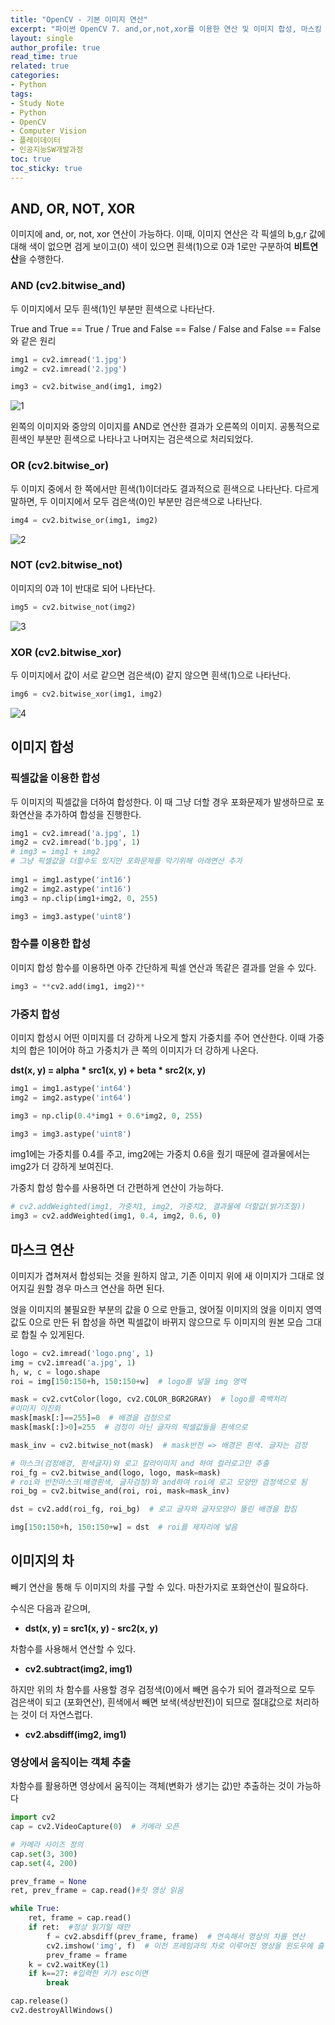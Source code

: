 ```yaml
---
title: "OpenCV - 기본 이미지 연산"
excerpt: "파이썬 OpenCV 7. and,or,not,xor를 이용한 연산 및 이미지 합성, 마스킹 & 차 구하기"
layout: single
author_profile: true
read_time: true
related: true
categories:
- Python
tags:
- Study Note
- Python
- OpenCV
- Computer Vision
- 플레이데이터
- 인공지능SW개발과정
toc: true
toc_sticky: true
---
```


## AND, OR, NOT, XOR

이미지에 and, or, not, xor 연산이 가능하다. 이때, 이미지 연산은 각 픽셀의 b,g,r 값에 대해 색이 없으면 검게 보이고(0) 색이 있으면 흰색(1)으로 0과 1로만 구분하여 **비트연산**을 수행한다.

### AND (cv2.bitwise_and)

두 이미지에서 모두 흰색(1)인 부분만 흰색으로 나타난다.

True and True == True / True and False == False / False and False == False 와 같은 원리

```python
img1 = cv2.imread('1.jpg')
img2 = cv2.imread('2.jpg')

img3 = cv2.bitwise_and(img1, img2)
```

![1](https://raw.githubusercontent.com/lucathree/lucathree.github.io/master/assets/images/2021/2021-08-05/8.png)

왼쪽의 이미지와 중앙의 이미지를 AND로 연산한 결과가 오른쪽의 이미지. 공통적으로 흰색인 부분만 흰색으로 나타나고 나머지는 검은색으로 처리되었다.

### OR (cv2.bitwise_or)

두 이미지 중에서 한 쪽에서만 흰색(1)이더라도 결과적으로 흰색으로 나타난다. 다르게 말하면, 두 이미지에서 모두 검은색(0)인 부분만 검은색으로 나타난다.

```python
img4 = cv2.bitwise_or(img1, img2)
```

![2](https://raw.githubusercontent.com/lucathree/lucathree.github.io/master/assets/images/2021/2021-08-05/9.png)

### NOT (cv2.bitwise_not)

이미지의 0과 1이 반대로 되어 나타난다.

```python
img5 = cv2.bitwise_not(img2)
```

![3](https://raw.githubusercontent.com/lucathree/lucathree.github.io/master/assets/images/2021/2021-08-05/10.png)

### XOR (cv2.bitwise_xor)

두 이미지에서 값이 서로 같으면 검은색(0) 같지 않으면 흰색(1)으로 나타난다.

```python
img6 = cv2.bitwise_xor(img1, img2)
```

![4](https://raw.githubusercontent.com/lucathree/lucathree.github.io/master/assets/images/2021/2021-08-05/11.png)

## 이미지 합성

### 픽셀값을 이용한 합성

두 이미지의 픽셀값을 더하여 합성한다. 이 때 그냥 더할 경우 포화문제가 발생하므로 포화연산을 추가하여 합성을 진행한다.

```python
img1 = cv2.imread('a.jpg', 1)
img2 = cv2.imread('b.jpg', 1)
# img3 = img1 + img2
# 그냥 픽셀값을 더할수도 있지만 포화문제를 막기위해 아래연산 추가
    
img1 = img1.astype('int16')
img2 = img2.astype('int16')
img3 = np.clip(img1+img2, 0, 255)

img3 = img3.astype('uint8')
```

### 함수를 이용한 합성

이미지 합성 함수를 이용하면 아주 간단하게 픽셀 연산과 똑같은 결과를 얻을 수 있다.

```python
img3 = **cv2.add(img1, img2)**
```

### 가중치 합성

이미지 합성시 어떤 이미지를 더 강하게 나오게 할지 가중치를 주어 연산한다. 이때 가중치의 합은 1이어야 하고 가중치가 큰 쪽의 이미지가 더 강하게 나온다.

**dst(x, y) = alpha \* src1(x, y) + beta \* src2(x, y)**

```python
img1 = img1.astype('int64')
img2 = img2.astype('int64')

img3 = np.clip(0.4*img1 + 0.6*img2, 0, 255)

img3 = img3.astype('uint8')
```

img1에는 가중치를 0.4를 주고, img2에는 가중치 0.6을 줬기 때문에 결과물에서는 img2가 더 강하게 보여진다.

가중치 합성 함수를 사용하면 더 간편하게 연산이 가능하다.

```python
# cv2.addWeighted(img1, 가중치1, img2, 가중치2, 결과물에 더할값(밝기조절))
img3 = cv2.addWeighted(img1, 0.4, img2, 0.6, 0)
```

## 마스크 연산

이미지가 겹쳐져서 합성되는 것을 원하지 않고, 기존 이미지 위에 새 이미지가 그대로 얹어지길 원할 경우 마스크 연산을 하면 된다.

얹을 이미지의 불필요한 부분의 값을 0 으로 만들고, 얹어질 이미지의 얹을 이미지 영역 값도 0으로 만든 뒤 합성을 하면 픽셀값이 바뀌지 않으므로 두 이미지의 원본 모습 그대로 합칠 수 있게된다.

```python
logo = cv2.imread('logo.png', 1)
img = cv2.imread('a.jpg', 1)
h, w, c = logo.shape
roi = img[150:150+h, 150:150+w]  # logo를 넣을 img 영역

mask = cv2.cvtColor(logo, cv2.COLOR_BGR2GRAY)  # logo를 흑백처리
#이미지 이진화
mask[mask[:]==255]=0  # 배경을 검정으로
mask[mask[:]>0]=255  # 검정이 아닌 글자의 픽셀값들을 흰색으로

mask_inv = cv2.bitwise_not(mask)  # mask반전 => 배경은 흰색. 글자는 검정

# 마스크(검정배경, 흰색글자)와 로고 칼라이미지 and 하여 컬러로고만 추출
roi_fg = cv2.bitwise_and(logo, logo, mask=mask)
# roi와 반전마스크(배경흰색, 글자검정)와 and하여 roi에 로고 모양만 검정색으로 됨
roi_bg = cv2.bitwise_and(roi, roi, mask=mask_inv)

dst = cv2.add(roi_fg, roi_bg)  # 로고 글자와 글자모양이 뚤린 배경을 합침

img[150:150+h, 150:150+w] = dst  # roi를 제자리에 넣음
```

## 이미지의 차

빼기 연산을 통해 두 이미지의 차를 구할 수 있다. 마찬가지로 포화연산이 필요하다.

수식은 다음과 같으며,

- **dst(x, y) = src1(x, y) - src2(x, y)**

차함수를 사용해서 연산할 수 있다.

- **cv2.subtract(img2, img1)**

하지만 위의 차 함수를 사용할 경우 검정색(0)에서 빼면 음수가 되어 결과적으로 모두 검은색이 되고 (포화연산), 흰색에서 빼면 보색(색상반전)이 되므로 절대값으로 처리하는 것이 더 자연스럽다.

- **cv2.absdiff(img2, img1)**

### 영상에서 움직이는 객체 추출

차함수를 활용하면 영상에서 움직이는 객체(변화가 생기는 값)만 추출하는 것이 가능하다

```python
import cv2
cap = cv2.VideoCapture(0)  # 카메라 오픈

# 카메라 사이즈 정의
cap.set(3, 300) 
cap.set(4, 200)

prev_frame = None
ret, prev_frame = cap.read()#첫 영상 읽음

while True:
    ret, frame = cap.read() 
    if ret:  #정상 읽기일 때만
        f = cv2.absdiff(prev_frame, frame)  # 연속해서 영상의 차를 연산
        cv2.imshow('img', f)  # 이전 프레임과의 차로 이루어진 영상을 윈도우에 출력
        prev_frame = frame
    k = cv2.waitKey(1)
    if k==27: #입력한 키가 esc이면
        break

cap.release()
cv2.destroyAllWindows()
```


